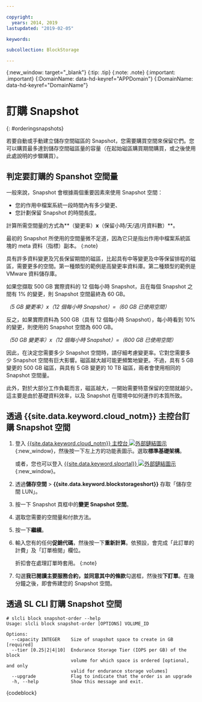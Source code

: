 ```yaml
---

copyright:
  years: 2014, 2019
lastupdated: "2019-02-05"

keywords:

subcollection: BlockStorage

---
```

{:new_window: target="_blank"}
{:tip: .tip}
{:note: .note}
{:important: .important}
{:DomainName: data-hd-keyref="APPDomain"}
{:DomainName: data-hd-keyref="DomainName"}

# 訂購 Snapshot
{: #orderingsnapshots}

若要自動或手動建立儲存空間磁區的 Snapshot，您需要購買空間來保留它們。您可以購買最多達到儲存空間磁區量的容量（在起始磁區購買期間購買，或之後使用此處說明的步驟購買）。

## 判定要訂購的 Spanshot 空間量

一般來說，Snapshot 會根據兩個重要因素來使用 Snapshot 空間：
- 您的作用中檔案系統一段時間內有多少變更、
- 您計劃保留 Snapshot 的時間長度。  

計算所需空間量的方式為**（變更率）**x**（保留小時/天/週/月資料數）**。

最初的 Snapshot 所使用的空間量微不足道，因為它只是指出作用中檔案系統區塊的 meta 資料（指標）副本。
{:note}

具有許多資料變更及冗長保留期間的磁區，比起具有中等變更及中等保留排程的磁區，需要更多的空間。第一種類型的範例是高變更率資料庫。第二種類型的範例是 VMware 資料儲存庫。

如果您擷取 500 GB 實際資料的 12 個每小時 Snapshot，且在每個 Snapshot 之間有 1% 的變更，則 Snapshot 空間最終為 60 GB。

*（5 GB 變更率）x（12 個每小時 Snapshot）=（60 GB 已使用空間）*

反之，如果實際資料為 500 GB（具有 12 個每小時 Snapshot），每小時看到 10% 的變更，則使用的 Snapshot 空間為 600 GB。

*（50 GB 變更率）x（12 個每小時 Snapshot）=（600 GB 已使用空間）*

因此，在決定您需要多少 Snapshot 空間時，請仔細考慮變更率。它對您需要多少 Snapshot 空間有巨大影響。磁區越大越可能更頻繁地變更。不過，具有 5 GB 變更的 500 GB 磁區，與具有 5 GB 變更的 10 TB 磁區，兩者會使用相同的 Snapshot 空間量。

此外，對於大部分工作負載而言，磁區越大，一開始需要特意保留的空間就越少。這主要是由於基礎資料效率，以及 Snapshot 在環境中如何運作的本質所致。

## 透過 {{site.data.keyword.cloud_notm}} 主控台訂購 Snapshot 空間

1. 登入 [{{site.data.keyword.cloud_notm}} 主控台 ![外部鏈結圖示](../../icons/launch-glyph.svg "外部鏈結圖示")](https://{DomainName}/catalog/){:new_window}，然後按一下左上方的功能表圖示。選取**標準基礎架構**。

   或者，您也可以登入 [{{site.data.keyword.slportal}} ![外部鏈結圖示](../../icons/launch-glyph.svg "外部鏈結圖示")](https://control.softlayer.com/){:new_window}。
2. 透過**儲存空間** > **{{site.data.keyword.blockstorageshort}}** 存取「儲存空間 LUN」。
2. 按一下 Snapshot 頁框中的**變更 Snapshot 空間**。
3. 選取您需要的空間量和付款方法。
4. 按一下**繼續**。
5. 輸入您有的任何**促銷代碼**，然後按一下**重新計算**。依預設，會完成「此訂單的計費」及「訂單檢閱」欄位。

   折扣會在處理訂單時套用。
   {:note}
6. 勾選**我已閱讀主要服務合約，並同意其中的條款**勾選框，然後按**下訂單**。在幾分鐘之後，即會佈建您的 Snapshot 空間。

## 透過 SL CLI 訂購 Snapshot 空間

```
# slcli block snapshot-order --help
Usage: slcli block snapshot-order [OPTIONS] VOLUME_ID

Options:
  --capacity INTEGER    Size of snapshot space to create in GB  [required]
  --tier [0.25|2|4|10]  Endurance Storage Tier (IOPS per GB) of the block
                        volume for which space is ordered [optional, and only
                        valid for endurance storage volumes]
  --upgrade             Flag to indicate that the order is an upgrade
  -h, --help            Show this message and exit.
```
{codeblock}
